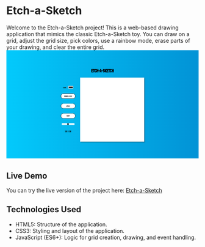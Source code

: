 # Etch-a-Sketch
Welcome to the Etch-a-Sketch project! This is a web-based drawing application that mimics the classic Etch-a-Sketch toy.
You can draw on a grid, adjust the grid size, pick colors, use a rainbow mode, erase parts of your drawing, and clear the entire grid.
![screenshot](screenshot/screenshot.png)

## Live Demo
You can try the live version of the project here: [Etch-a-Sketch](https://andel55.github.io/etch-a-sketch/)

## Technologies Used
- HTML5: Structure of the application.
- CSS3: Styling and layout of the application.
- JavaScript (ES6+): Logic for grid creation, drawing, and event handling.